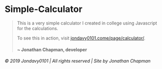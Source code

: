# Simple-Calculator
> This is a very simple calculator I created in college using Javascript for the calculations.
>
> To see this in action, visit [jondavy0101.come/page/calculator/](https://jondavy0101.com/page/calculator/).
>
> #### ~ Jonathan Chapman, developer
###### © 2019 Jondavy0101 | All rights reserved | Site by Jonathan Chapman
